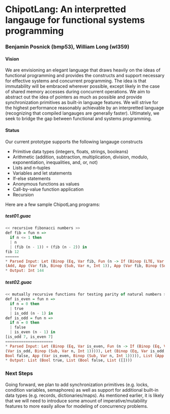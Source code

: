 # ChipotLang: An interpretted langauge for functional systems programming
### Benjamin Posnick (bmp53), William Long (wl359)

#### Vision
We are envisioning an elegant language that draws heavily on the ideas of functional programming and provides the constructs and support necessary for effective systems and concurrent programming. The idea is that immutability will be embraced wherever possible, except likely in the case of shared memory accesses during concurrent operations. We aim to abstract out the idea of pointers as much as possible and provide synchronization primitives as built-in language features. We will strive for the highest performance reasonably achievable by an interpretted language (recognizing that compiled langauges are generally faster). Ultimately, we seek to bridge the gap between functional and systems programming.

#### Status
Our current prototype supports the following langauge constructs
- Primitive data types (integers, floats, strings, booleans)
- Arithmetic (addition, subtraction, multiplication, division, modulo, exponentiation, inequalities, and, or, not)
- Lists and n-tuples
- Variables and let statements
- If-else statements
- Anonymous functions as values
- Call-by-value function application
- Recursion

Here are a few sample ChipotLang programs:
##### test01.guac
```haskell
<< recursive fibonacci numbers >>
def fib = fun n =>
  if n <= 1 then
  | n
  | (fib (n - 1)) + (fib (n - 2)) in
fib 12
======
* Parsed Input: Let (Binop (Eq, Var fib, Fun (n -> If (Binop (LTE, Var n, Int 1), Var n, Binop
(Add, App (Var fib, Binop (Sub, Var n, Int 1)), App (Var fib, Binop (Sub, Var n, Int 2)))))), App (Var fib, Int 12))
* Output: Int 144
```

##### test02.guac
```haskell
<< mutually recursive functions for testing parity of natural numbers >>
def is_even = fun n =>
  if n = 0 then
  | true
  | is_odd (n - 1) in
def is_odd = fun n =>
  if n = 0 then
  | false
  | is_even (n - 1) in
[is_odd 7, is_even 7]
=====================
* Parsed Input: Let (Binop (Eq, Var is_even, Fun (n -> If (Binop (Eq, Var n, Int 0), Bool true, App
(Var is_odd, Binop (Sub, Var n, Int 1))))), Let (Binop (Eq, Var is_odd, Fun (n -> If (Binop (Eq, Var n, Int 0),
Bool false, App (Var is_even, Binop (Sub, Var n, Int 1))))), List (App (Var is_odd, Int 7), List (App (Var is_even, Int 7), List ([])))))
* Output: List (Bool true, List (Bool false, List ([])))
```

### Next Steps
Going forward, we plan to add synchronization primitives (e.g. locks, condition variables, semaphores) as well as support for additional built-in data types (e.g. records, dictionaries/maps). As mentioned earlier, it is likely that we will need to introduce some amount of imperative/mutability features to more easily allow for modeling of concurrency problems.
